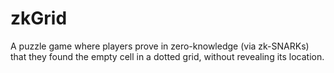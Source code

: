 # zkGrid
A puzzle game where players prove in zero-knowledge (via zk-SNARKs) that they found the empty cell in a dotted grid, without revealing its location.
